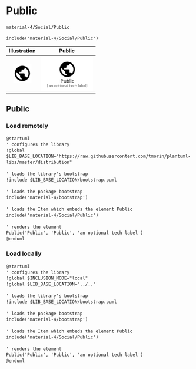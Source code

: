 # Public


```text
material-4/Social/Public
```

```text
include('material-4/Social/Public')
```



| Illustration | Public |
| :---: | :---: |
| ![illustration for Illustration](../../material-4/Social/Public.png) | ![illustration for Public](../../material-4/Social/Public.Local.png) |




## Public

### Load remotely
```plantuml
@startuml
' configures the library
!global $LIB_BASE_LOCATION="https://raw.githubusercontent.com/tmorin/plantuml-libs/master/distribution"

' loads the library's bootstrap
!include $LIB_BASE_LOCATION/bootstrap.puml

' loads the package bootstrap
include('material-4/bootstrap')

' loads the Item which embeds the element Public
include('material-4/Social/Public')

' renders the element
Public('Public', 'Public', 'an optional tech label')
@enduml
```

### Load locally
```plantuml
@startuml
' configures the library
!global $INCLUSION_MODE="local"
!global $LIB_BASE_LOCATION="../.."

' loads the library's bootstrap
!include $LIB_BASE_LOCATION/bootstrap.puml

' loads the package bootstrap
include('material-4/bootstrap')

' loads the Item which embeds the element Public
include('material-4/Social/Public')

' renders the element
Public('Public', 'Public', 'an optional tech label')
@enduml
```

